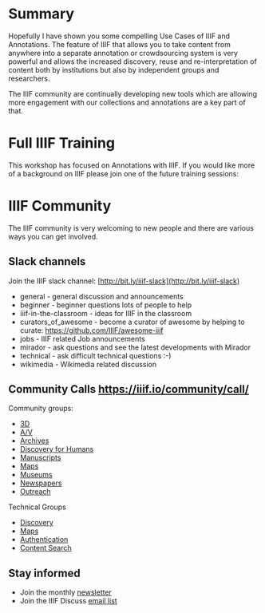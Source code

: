 # Summary

Hopefully I have shown you some compelling Use Cases of IIIF and Annotations. The feature of IIIF that allows you to take content from anywhere into a separate annotation or crowdsourcing system is very powerful and allows the increased discovery, reuse and re-interpretation of content both by institutions but also by independent groups and researchers.

The IIIF community are continually developing new tools which are allowing more engagement with our collections and annotations are a key part of that. 

# Full IIIF Training

This workshop has focused on Annotations with IIIF. If you would like more of a background on IIIF please join one of the future training sessions:

<div id="upcoming_training"></div>

# IIIF Community

The IIIF community is very welcoming to new people and there are various ways you can get involved. 

## Slack channels
Join the IIIF slack channel: [http://bit.ly/iiif-slack](http://bit.ly/iiif-slack)

 * general - general discussion and announcements
 * beginner - beginner questions lots of people to help
 * iiif-in-the-classroom - ideas for IIIF in the classroom
 * curators_of_awesome - become a curator of awesome by helping to curate: https://github.com/IIIF/awesome-iiif
 * jobs - IIIF related Job announcements
 * mirador - ask questions and see the latest developments with Mirador
 * technical - ask difficult technical questions :-)
 * wikimedia - Wikimedia related discussion

## Community Calls https://iiif.io/community/call/

Community groups:
 * [3D](https://iiif.io/community/groups/3d)
 * [A/V](https://iiif.io/community/groups/av)
 * [Archives](https://iiif.io/community/groups/archives)
 * [Discovery for Humans](https://iiif.io/community/groups/D4H)
 * [Manuscripts](https://iiif.io/community/groups/manuscripts)
 * [Maps](https://iiif.io/community/groups/maps)
 * [Museums](https://iiif.io/community/groups/museums)
 * [Newspapers](https://iiif.io/community/groups/newspapers)
 * [Outreach](https://iiif.io/community/groups/outreach)

Technical Groups
 * [Discovery](https://iiif.io/community/groups/discovery)
 * [Maps](https://iiif.io/community/groups/maps-tsg/) 
 * [Authentication](https://iiif.io/community/groups/auth-tsg)
 * [Content Search](https://iiif.io/community/groups/content-search-tsg)

## Stay informed
 * Join the monthly [newsletter](https://iiif.io/newsletter/)
 * Join the IIIF Discuss [email list](https://groups.google.com/forum/#!forum/iiif-discuss)

<script>
    function addEvent(parentDiv) {
        let li = document.createElement('li');
        parentDiv.appendChild(li);
        li.style = "display: flex; box-shadow: 0 1px 2px 1px #ddd;padding: 15px; margin: 10px 3px;";
        
        let div = document.createElement('div');
        div.style = "flex: auto; padding-left: 20px;";
        li.appendChild(div);

        let eventName = document.createElement('h3');
        eventName.innerHTML = "January IIIF Online Training (5-Day Course)";
        eventName.style = 'margin-top: 10px; margin-bottom: 10px;'
        div.appendChild(eventName);

        let eventSummary = document.createElement('p');
        eventSummary.innerHTML = "This workshop will meet daily January 24th to 28th for one hour starting at 12:00pm CET / 11:00am GMT / 6:00am EDT and as such will be suitable for people in the UK, Europe, Africa and Asian timezones. ";
        div.appendChild(eventSummary);

        let button = document.createElement('button')
        button.style = '-webkit-transform: translateZ(0); transform: translateZ(0); position: relative; height: 44px; padding: 0 30px 1px; -webkit-box-sizing: border-box; box-sizing: border-box; text-align: center; text-decoration: none; line-height: 24px; font-weight: 600; letter-spacing: .2px; color: #39364f; color: var(--eds-ui-800,#39364f); fill: #39364f; fill: var(--eds-ui-800,#39364f); background: transparent; background-color: transparent; border: 2px solid #a9a8b3; border: 2px solid var(--eds-ui-500,#a9a8b3); border-radius: 4px; cursor: pointer; -webkit-transition: all .4s cubic-bezier(.4,0,.3,1); transition: all .4s cubic-bezier(.4,0,.3,1); border-color: var(--eds-primary-brand--hover,#f05537);background-color: var(--eds-primary-brand--hover,#f05537);color: var(--eds-inverse-primary-brand,#fff);';
        button.innerHTML = 'Register'
        button.onclick = function () { 
            window.open(
              "https://www.eventbrite.com/e/january-iiif-online-training-5-day-course-tickets-176371781747",
              '_blank' // <- This is what makes it open in a new window.
            );}
        div.appendChild(button);
    }

    function strip(html){
        let doc = new DOMParser().parseFromString(html, 'text/html');
        return doc.body.textContent || "";
    }

    let div = document.getElementById('upcoming_training');
    let ul = document.createElement('ul');
    ul.style = "padding-left: 0px;"
    div.appendChild(ul);
    
    addEvent(ul);
</script>


